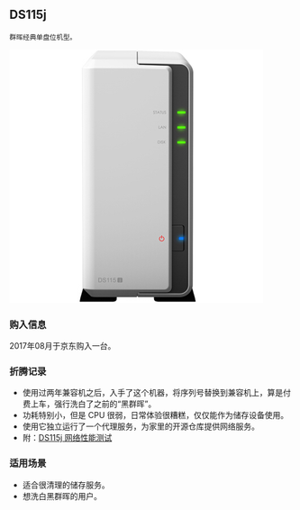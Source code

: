 ## DS115j

    群晖经典单盘位机型。

![DS115j](./assets/device/ds115j.jpg)

### 购入信息

2017年08月于京东购入一台。

### 折腾记录

- 使用过两年兼容机之后，入手了这个机器，将序列号替换到兼容机上，算是付费上车，强行洗白了之前的“黑群晖”。
- 功耗特别小，但是 CPU 很弱，日常体验很糟糕，仅仅能作为储存设备使用。
- 使用它独立运行了一个代理服务，为家里的开源仓库提供网络服务。
- 附：[DS115j 网络性能测试](./report/mini-server/ds115j.md)

### 适用场景

- 适合很清理的储存服务。
- 想洗白黑群晖的用户。


